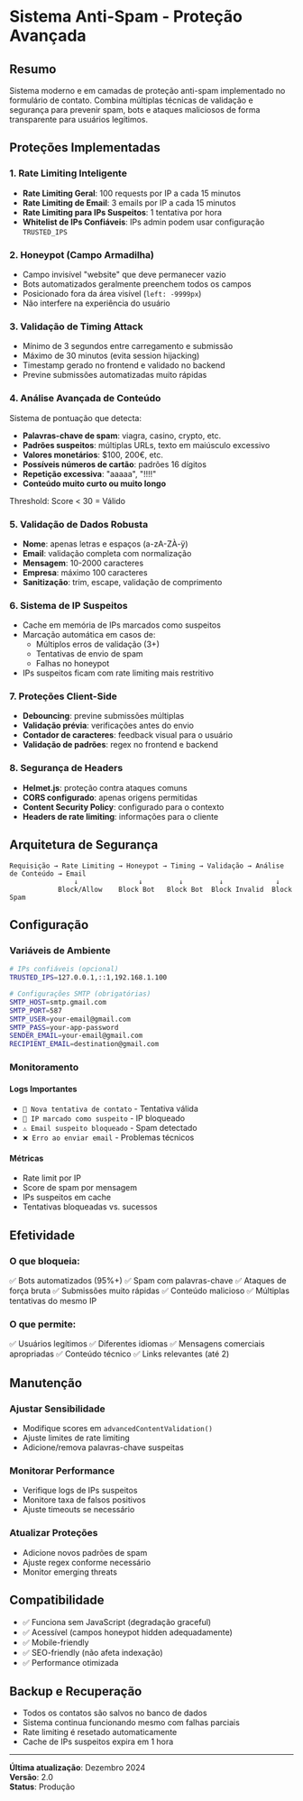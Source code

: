 # Sistema Anti-Spam - Proteção Avançada

## Resumo
Sistema moderno e em camadas de proteção anti-spam implementado no formulário de contato. Combina múltiplas técnicas de validação e segurança para prevenir spam, bots e ataques maliciosos de forma transparente para usuários legítimos.

## Proteções Implementadas

### 1. Rate Limiting Inteligente
- **Rate Limiting Geral**: 100 requests por IP a cada 15 minutos
- **Rate Limiting de Email**: 3 emails por IP a cada 15 minutos
- **Rate Limiting para IPs Suspeitos**: 1 tentativa por hora
- **Whitelist de IPs Confiáveis**: IPs admin podem usar configuração `TRUSTED_IPS`

### 2. Honeypot (Campo Armadilha)
- Campo invisível "website" que deve permanecer vazio
- Bots automatizados geralmente preenchem todos os campos
- Posicionado fora da área visível (`left: -9999px`)
- Não interfere na experiência do usuário

### 3. Validação de Timing Attack
- Mínimo de 3 segundos entre carregamento e submissão
- Máximo de 30 minutos (evita session hijacking)
- Timestamp gerado no frontend e validado no backend
- Previne submissões automatizadas muito rápidas

### 4. Análise Avançada de Conteúdo
Sistema de pontuação que detecta:
- **Palavras-chave de spam**: viagra, casino, crypto, etc.
- **Padrões suspeitos**: múltiplas URLs, texto em maiúsculo excessivo
- **Valores monetários**: $100, 200€, etc.
- **Possíveis números de cartão**: padrões 16 dígitos
- **Repetição excessiva**: "aaaaa", "!!!!"
- **Conteúdo muito curto ou muito longo**

Threshold: Score < 30 = Válido

### 5. Validação de Dados Robusta
- **Nome**: apenas letras e espaços (a-zA-ZÀ-ÿ)
- **Email**: validação completa com normalização
- **Mensagem**: 10-2000 caracteres
- **Empresa**: máximo 100 caracteres
- **Sanitização**: trim, escape, validação de comprimento

### 6. Sistema de IP Suspeitos
- Cache em memória de IPs marcados como suspeitos
- Marcação automática em casos de:
  - Múltiplos erros de validação (3+)
  - Tentativas de envio de spam
  - Falhas no honeypot
- IPs suspeitos ficam com rate limiting mais restritivo

### 7. Proteções Client-Side
- **Debouncing**: previne submissões múltiplas
- **Validação prévia**: verificações antes do envio
- **Contador de caracteres**: feedback visual para o usuário
- **Validação de padrões**: regex no frontend e backend

### 8. Segurança de Headers
- **Helmet.js**: proteção contra ataques comuns
- **CORS configurado**: apenas origens permitidas
- **Content Security Policy**: configurado para o contexto
- **Headers de rate limiting**: informações para o cliente

## Arquitetura de Segurança

```
Requisição → Rate Limiting → Honeypot → Timing → Validação → Análise de Conteúdo → Email
                ↓               ↓         ↓         ↓             ↓
            Block/Allow    Block Bot   Block Bot  Block Invalid  Block Spam
```

## Configuração

### Variáveis de Ambiente
```bash
# IPs confiáveis (opcional)
TRUSTED_IPS=127.0.0.1,::1,192.168.1.100

# Configurações SMTP (obrigatórias)
SMTP_HOST=smtp.gmail.com
SMTP_PORT=587
SMTP_USER=your-email@gmail.com
SMTP_PASS=your-app-password
SENDER_EMAIL=your-email@gmail.com
RECIPIENT_EMAIL=destination@gmail.com
```

### Monitoramento

#### Logs Importantes
- `📨 Nova tentativa de contato` - Tentativa válida
- `🚨 IP marcado como suspeito` - IP bloqueado
- `⚠️ Email suspeito bloqueado` - Spam detectado
- `❌ Erro ao enviar email` - Problemas técnicos

#### Métricas
- Rate limit por IP
- Score de spam por mensagem
- IPs suspeitos em cache
- Tentativas bloqueadas vs. sucessos

## Efetividade

### O que bloqueia:
✅ Bots automatizados (95%+)
✅ Spam com palavras-chave
✅ Ataques de força bruta
✅ Submissões muito rápidas
✅ Conteúdo malicioso
✅ Múltiplas tentativas do mesmo IP

### O que permite:
✅ Usuários legítimos
✅ Diferentes idiomas
✅ Mensagens comerciais apropriadas
✅ Conteúdo técnico
✅ Links relevantes (até 2)

## Manutenção

### Ajustar Sensibilidade
- Modifique scores em `advancedContentValidation()`
- Ajuste limites de rate limiting
- Adicione/remova palavras-chave suspeitas

### Monitorar Performance
- Verifique logs de IPs suspeitos
- Monitore taxa de falsos positivos
- Ajuste timeouts se necessário

### Atualizar Proteções
- Adicione novos padrões de spam
- Ajuste regex conforme necessário
- Monitor emerging threats

## Compatibilidade
- ✅ Funciona sem JavaScript (degradação graceful)
- ✅ Acessível (campos honeypot hidden adequadamente)
- ✅ Mobile-friendly
- ✅ SEO-friendly (não afeta indexação)
- ✅ Performance otimizada

## Backup e Recuperação
- Todos os contatos são salvos no banco de dados
- Sistema continua funcionando mesmo com falhas parciais
- Rate limiting é resetado automaticamente
- Cache de IPs suspeitos expira em 1 hora

---

**Última atualização**: Dezembro 2024  
**Versão**: 2.0  
**Status**: Produção
